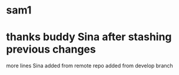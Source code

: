# sam1
# thanks buddy Sina after stashing previous changes
more lines Sina
added from remote repo
added from develop branch
